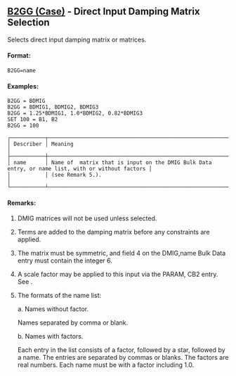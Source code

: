 ## [B2GG (Case)](https://nexus.hexagon.com/documentationcenter/bundle/MSC_Nastran_2022.4/page/Nastran_Combined_Book/qrg/casecontrol4a/TOC.B2GG.Case.xhtml) - Direct Input Damping Matrix Selection

Selects direct input damping matrix or matrices.

#### Format:

```nastran
B2GG=name
```

#### Examples:

```nastran
B2GG = BDMIG
B2GG = BDMIG1, BDMIG2, BDMIG3
B2GG = 1.25*BDMIG1, 1.0*BDMIG2, 0.82*BDMIG3
SET 100 = B1, B2
B2GG = 100
```

```text
┌───────────┬──────────────────────────────────────────────────────────────────────────────────────────────────┐
│ Describer │ Meaning                                                                                          │
├───────────┼──────────────────────────────────────────────────────────────────────────────────────────────────┤
│ name      │ Name of  matrix that is input on the DMIG Bulk Data entry, or name list, with or without factors │
│           │ (see Remark 5.).                                                                                 │
└───────────┴──────────────────────────────────────────────────────────────────────────────────────────────────┘
```
#### Remarks:

1. DMIG matrices will not be used unless selected.
2. Terms are added to the damping matrix before any constraints are applied.
3. The matrix must be symmetric, and field 4 on the DMIG,name Bulk Data entry must contain the integer 6.
4. A scale factor may be applied to this input via the PARAM, CB2 entry. See  .
5. The formats of the name list:

    a. Names without factor.
    
    Names separated by comma or blank.

    b. Names with factors.

    Each entry in the list consists of a factor, followed by a star, followed by a name. The entries are separated by commas or blanks. The factors are real numbers. Each name must be with a factor including 1.0.
